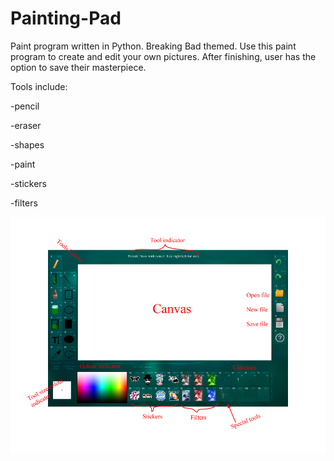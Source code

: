 # Painting-Pad
Paint program written in Python. Breaking Bad themed. Use this paint program to create and edit your own pictures.
After finishing, user has the option to save their masterpiece.

Tools include:

  -pencil
  
  -eraser
  
  -shapes
  
  -paint
  
  -stickers
  
  -filters

![alt text](https://github.com/zhangium/Painting-Pad/blob/master/help_paintPic.png)
